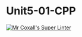 # Unit5-01-CPP
[![Mr Coxall's Super Linter](https://github.com/ICS3U-C-Programming-LilyC/Unit5-01-CPP/workflows/Mr%20Coxall's%20Super%20Linter/badge.svg)](https://github.com/ICS3U-C-Programming-LilyC/Unit5-01-CPP/actions/)

